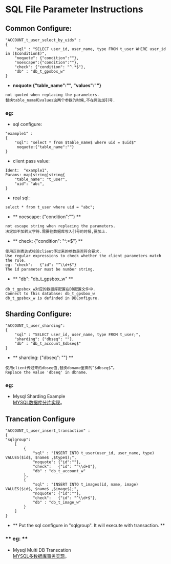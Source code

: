 # SQL File Parameter Instructions

## Common Configure:
```
"ACCOUNT_t_user_select_by_uids" :
{
    "sql" : "SELECT user_id, user_name, type FROM t_user WHERE user_id in ($condition$)",
    "noquote": {"condition":""},
    "noescape":{"condition":""},
    "check": {"condition": "^.*$"},
    "db" : "db_t_gpsbox_w"
}
```
* **noquote:{"table_name":"", "values":""}** 
```
not quoted when replacing the parameters.  
替换table_name和values这两个参数的时候,不在两边加引号.   
```

###  **eg:**   
* sql configure:   
```
"example1" :
{
    "sql": "select * from $table_name$ where uid = $uid$"
     noquote:{"table_name":""}
}
```

* client pass value:  
``` 
Ident:  "example1",
Params: map[string]string{
    "table_name": "t_user",
    "uid": "abc",
}
``` 

* real sql:  
```
select * from t_user where uid = "abc";  
```

* ** noescape: {"condition":""} **  
```
not escape string when replacing the parameters.
决定加不加转义字符.需要往数据库写入引号的时候,要加上.
```
* ** check: {"condition": "^.*$"} **  
```
使用正则表达式校验client传过来的参数是否符合要求.
Use regular expressions to check whether the client parameters match the rule.
eg: "check":   {"id": "^\\d+$"}
The id parameter must be number string.
```

* ** "db": "db_t_gpsbox_w" **  
```
db_t_gpsbox_w对应的数据库配置在DB配置文件中.
Connect to this database: db_t_gpsbox_w
db_t_gpsbox_w is definded in DBConfigure.
```

## Sharding Configure:  
```
"ACCOUNT_t_user_sharding":
{   
    "sql" : "SELECT user_id, user_name, type FROM t_user;",
    "sharding": {"dbseq": ""},
    "db" : "db_t_account_$dbseq$"
} 
```
* ** sharding: {"dbseq": ""} **  
```
使用client传过来的dbseq值,替换dbname里面的“$dbseq$”。
Replace the value 'dbseq' in dbname. 
```

### **eg:**   
* Mysql Sharding Example   
[MYSQL数据库分片实现](dbproxy_sharding.md)。  


## Trancation Configure  
```
"ACCOUNT_t_user_insert_transaction" : 
{   
"sqlgroup": 
    [   
        {   
            "sql" : "INSERT INTO t_user(user_id, user_name, type) VALUES($id$, $name$ ,$type$);",
            "noquote": {"id":""},
            "check":   {"id": "^\\d+$"},
            "db" : "db_t_account_w"
        },  
        {   
            "sql" : "INSERT INTO t_images(id, name, image) VALUES($id$, $name$ ,$image$);",
            "noquote": {"id":""},
            "check":   {"id": "^\\d+$"},
            "db" : "db_t_image_w"
        }   
    ]   
}
```

* ** Put the sql configure in "sqlgroup". It will execute with transaction. **   

### ** eg: **   
* Mysql Multi DB Transcation  
[MYSQL多数据库事务实现](dbproxy_multi_db_transaction.md)。 


